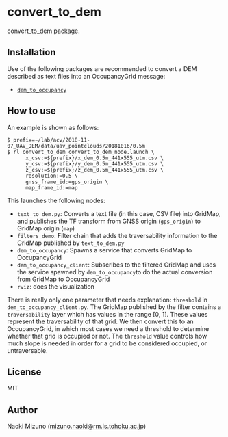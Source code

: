 # convert_to_dem

convert_to_dem package.

## Installation

Use of the following packages are recommended to convert a DEM described as
text files into an OccupancyGrid message:

- [`dem_to_occupancy`](https://gitlab.com/tohoku-acv/dem_to_occupancy)

## How to use

An example is shown as follows:

```
$ prefix=~/lab/acv/2018-11-07_UAV_DEM/data/uav_pointclouds/20181016/0.5m
$ rl convert_to_dem convert_to_dem_node.launch \
      x_csv:=${prefix}/x_dem_0.5m_441x555_utm.csv \
      y_csv:=${prefix}/y_dem_0.5m_441x555_utm.csv \
      z_csv:=${prefix}/z_dem_0.5m_441x555_utm.csv \
      resolution:=0.5 \
      gnss_frame_id:=gps_origin \
      map_frame_id:=map
```

This launches the following nodes:

- `text_to_dem.py`: Converts a text file (in this case, CSV file) into
  GridMap, and publishes the TF transform from GNSS origin (`gps_origin`) to
  GridMap origin (`map`)
- `filters_demo`: Filter chain that adds the traversability information to the
  GridMap published by `text_to_dem.py`
- `dem_to_occupancy`: Spawns a service that converts GridMap to OccupancyGrid
- `dem_to_occupancy_client`: Subscribes to the filtered GridMap and uses the
  service spawned by `dem_to_occupancy`to do the actual conversion from
  GridMap to OccupancyGrid
- `rviz`: does the visualization

There is really only one parameter that needs explanation: `threshold` in
`dem_to_occupancy_client.py`. The GridMap published by the filter contains a
`traversability` layer which has values in the range [0, 1]. These values
represent the traversability of that grid. We then convert this to an
OccupancyGrid, in which most cases we need a threshold to determine whether
that grid is occupied or not. The `threshold` value controls how much slope is
needed in order for a grid to be considered occupied, or untraversable.

## License

MIT


## Author

Naoki Mizuno (mizuno.naoki@rm.is.tohoku.ac.jp)
